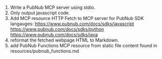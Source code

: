 1. Write a PubNub MCP server using stdio.
2. Only output javascript code.
3. Add MCP resource HTTP Fetch to MCP server for PubNub SDK langauges:
https://www.pubnub.com/docs/sdks/javascript
https://www.pubnub.com/docs/sdks/python
https://www.pubnub.com/docs/sdks/java
5. reformat the fetched webpage HTML to Markdown.
4. add PubNub Functions MCP resource from static file content found in resources/pubnub_functions.md
